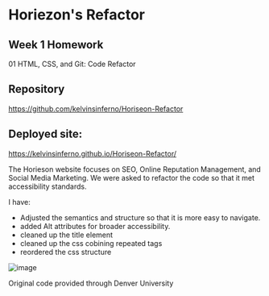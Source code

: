 # Horiezon's Refactor
## Week 1 Homework
01 HTML, CSS, and Git: Code Refactor

## Repository
https://github.com/kelvinsinferno/Horiseon-Refactor
 
## Deployed site:
https://kelvinsinferno.github.io/Horiseon-Refactor/

The Horieson website focuses on SEO, Online Reputation Management, and Social Media Marketing.
We were asked to refactor the code so that it met accessibility standards. 

I have:
- Adjusted the semantics and structure so that it is more easy to navigate.
- added Alt attributes for broader accessibility.
- cleaned up the title element
- cleaned up the css cobining repeated tags
- reordered the css structure

![image](https://user-images.githubusercontent.com/24360333/155862733-bf1692fa-68ec-419f-9085-ac8fe716f1c7.png)


Original code provided through Denver University
